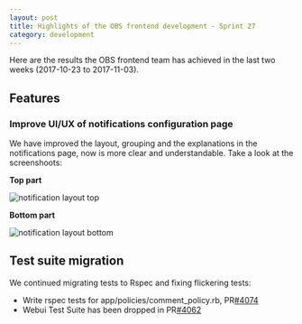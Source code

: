 ```yaml
---
layout: post
title: Highlights of the OBS frontend development - Sprint 27
category: development
---
```

Here are the results the OBS frontend team has achieved in the last two weeks (2017-10-23 to 2017-11-03).

## Features

### Improve UI/UX of notifications configuration page

We have improved the layout, grouping and the explanations in the notifications page, now is more clear and understandable. Take a look at the screenshoots:

**Top part**

![notification layout top](https://user-images.githubusercontent.com/11314634/31992227-0243dbe4-b97a-11e7-8127-2f0fecd85dac.png)

**Bottom part**

![notification layout bottom](https://user-images.githubusercontent.com/11314634/31992269-18b10ab4-b97a-11e7-8bbb-fbc9cc7a4aff.png)

## Test suite migration

We continued migrating tests to Rspec and fixing flickering tests:

  * Write rspec tests for app/policies/comment_policy.rb, PR[#4074](https://github.com/openSUSE/open-build-service/pull/4074)
  * Webui Test Suite has been dropped in PR[#4062](https://github.com/openSUSE/open-build-service/pull/4062)
